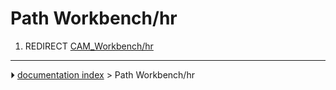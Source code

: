 # Path Workbench/hr
1.  REDIRECT [CAM_Workbench/hr](CAM_Workbench/hr.md)



---
⏵ [documentation index](../README.md) > Path Workbench/hr
